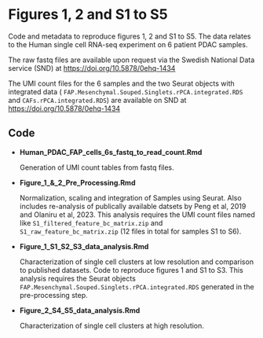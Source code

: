 # Figures 1, 2 and S1 to S5

Code and metadata to reproduce figures 1, 2 and S1 to S5. The data relates to the Human single cell RNA-seq experiment on 6 patient PDAC samples.

The raw fastq files are available upon request via the Swedish National Data service (SND) at <https://doi.org/10.5878/0ehq-1434>

The UMI count files for the 6 samples and the two Seurat objects with integrated data ( `FAP.Mesenchymal.Souped.Singlets.rPCA.integrated.RDS` and `CAFs.rPCA.integrated.RDS`) are available on SND at <https://doi.org/10.5878/0ehq-1434>

## Code

-   **Human_PDAC_FAP_cells_6s_fastq_to_read_count.Rmd**

    Generation of UMI count tables from fastq files.

-   **Figure_1\_&\_2_Pre_Processing.Rmd**

    Normalization, scaling and integration of Samples using Seurat. Also includes re-analysis of publically available datsets by Peng et al, 2019 and Olaniru et al, 2023. This analysis requires the UMI count files named like `S1_filtered_feature_bc_matrix.zip` and `S1_raw_feature_bc_matrix.zip` (12 files in total for samples S1 to S6).

-   **Figure_1_S1_S2_S3_data_analysis.Rmd**

    Characterization of single cell clusters at low resolution and comparison to published datasets. Code to reproduce figures 1 and S1 to S3. This analysis requires the Seurat objects `FAP.Mesenchymal.Souped.Singlets.rPCA.integrated.RDS` generated in the pre-processing step.

-   **Figure_2_S4_S5_data_analysis.Rmd**

    Characterization of single cell clusters at high resolution.

